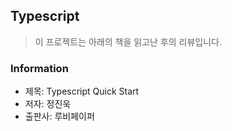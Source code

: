 ## Typescript
> 이 프로젝트는 아래의 책을 읽고난 후의 리뷰입니다. 

### Information
- 제목: Typescript Quick Start
- 저자: 정진욱
- 출판사: 루비페이퍼
